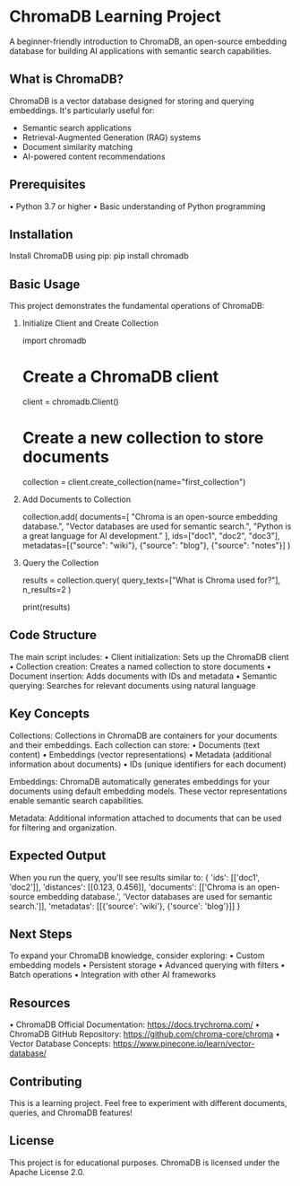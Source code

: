 ChromaDB Learning Project
===========================

A beginner-friendly introduction to ChromaDB, an open-source embedding database for building AI applications with semantic search capabilities.

What is ChromaDB?
-----------------

ChromaDB is a vector database designed for storing and querying embeddings. It's particularly useful for:
- Semantic search applications
- Retrieval-Augmented Generation (RAG) systems
- Document similarity matching
- AI-powered content recommendations

Prerequisites
-------------

• Python 3.7 or higher
• Basic understanding of Python programming

Installation
------------

Install ChromaDB using pip:
    pip install chromadb

Basic Usage
-----------

This project demonstrates the fundamental operations of ChromaDB:

1. Initialize Client and Create Collection

    import chromadb
    
    # Create a ChromaDB client
    client = chromadb.Client()
    
    # Create a new collection to store documents
    collection = client.create_collection(name="first_collection")

2. Add Documents to Collection

    collection.add(
        documents=[
            "Chroma is an open-source embedding database.",
            "Vector databases are used for semantic search.",
            "Python is a great language for AI development."
        ],
        ids=["doc1", "doc2", "doc3"],
        metadatas=[{"source": "wiki"}, {"source": "blog"}, {"source": "notes"}]
    )

3. Query the Collection

    results = collection.query(
        query_texts=["What is Chroma used for?"],
        n_results=2
    )
    
    print(results)

Code Structure
--------------

The main script includes:
• Client initialization: Sets up the ChromaDB client
• Collection creation: Creates a named collection to store documents
• Document insertion: Adds documents with IDs and metadata
• Semantic querying: Searches for relevant documents using natural language

Key Concepts
------------

Collections:
Collections in ChromaDB are containers for your documents and their embeddings. Each collection can store:
• Documents (text content)
• Embeddings (vector representations)
• Metadata (additional information about documents)
• IDs (unique identifiers for each document)

Embeddings:
ChromaDB automatically generates embeddings for your documents using default embedding models. These vector representations enable semantic search capabilities.

Metadata:
Additional information attached to documents that can be used for filtering and organization.

Expected Output
---------------

When you run the query, you'll see results similar to:
{
    'ids': [['doc1', 'doc2']], 
    'distances': [[0.123, 0.456]], 
    'documents': [['Chroma is an open-source embedding database.', 'Vector databases are used for semantic search.']], 
    'metadatas': [[{'source': 'wiki'}, {'source': 'blog'}]]
}

Next Steps
----------

To expand your ChromaDB knowledge, consider exploring:
• Custom embedding models
• Persistent storage
• Advanced querying with filters
• Batch operations
• Integration with other AI frameworks

Resources
---------

• ChromaDB Official Documentation: https://docs.trychroma.com/
• ChromaDB GitHub Repository: https://github.com/chroma-core/chroma
• Vector Database Concepts: https://www.pinecone.io/learn/vector-database/

Contributing
------------

This is a learning project. Feel free to experiment with different documents, queries, and ChromaDB features!

License
-------

This project is for educational purposes. ChromaDB is licensed under the Apache License 2.0.